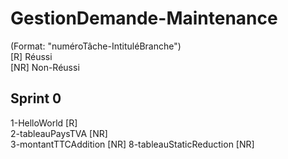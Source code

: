 # GestionDemande-Maintenance  

(Format: "numéroTâche-IntituléBranche")  
[R] Réussi  
[NR] Non-Réussi  
## Sprint 0  
1-HelloWorld [R]  
2-tableauPaysTVA [NR]  
3-montantTTCAddition [NR]
8-tableauStaticReduction [NR]  
